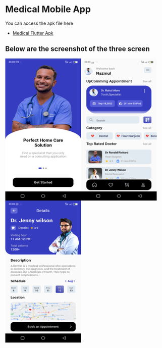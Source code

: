 # Medical Mobile App

You can access the apk file here
- [Medical Flutter Apk](https://drive.google.com/file/d/1FAWQ6IXqQ7S2Q_L378fLptcbVzHZIN0N/view?usp=sharing)

## Below are the screenshot of the three screen

<img src="assets/images/onboarding.png" align="left" height="450" width="240" >
<img src="assets/images/homescreen.png" align="left" height="450" width="240" >
<img src="assets/images/detailscreen.png" align="left" height="450" width="240" >


